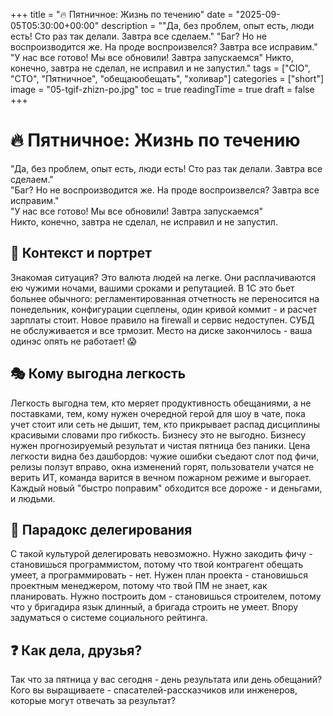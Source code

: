 +++
title = "🔥 Пятничное: Жизнь по течению"
date = "2025-09-05T05:30:00+00:00"
description = "\"Да, без проблем, опыт есть, люди есть! Сто раз так делали. Завтра все сделаем.\" \"Баг? Но не воспроизводится же. На проде воспроизвелся? Завтра все исправим.\" \"У нас все готово! Мы все обновили! Завтра запускаемся\" Никто, конечно, завтра не сделал, не исправил и не запустил."
tags = ["CIO", "CTO", "Пятничное", "обещаюобещать", "холивар"]
categories = ["short"]
image = "05-tgif-zhizn-po.jpg"
toc = true
readingTime = true
draft = false
+++

# 🔥 Пятничное: Жизнь по течению  
"Да, без проблем, опыт есть, люди есть! Сто раз так делали. Завтра все сделаем."  
"Баг? Но не воспроизводится же. На проде воспроизвелся? Завтра все исправим."  
"У нас все готово! Мы все обновили! Завтра запускаемся"  
Никто, конечно, завтра не сделал, не исправил и не запустил.  
  
## 🎯 Контекст и портрет  
Знакомая ситуация? Это валюта людей на легке. Они расплачиваются ею чужими ночами, вашими сроками и репутацией. В 1С это бьет больнее обычного: регламентированная отчетность не переносится на понедельник, конфигурации сцеплены, один кривой коммит - и расчет зарплаты стоит.  Новое правило на firewall и сервис недоступен. СУБД не обслуживается и все трмозит. Место на диске закончилось - ваша одинэс опять не работает! 😱  
  
## 🎭 Кому выгодна легкость  
Легкость выгодна тем, кто меряет продуктивность обещаниями, а не поставками, тем, кому нужен очередной герой для шоу в чате, пока учет стоит или сеть не дышит, тем, кто прикрывает распад дисциплины красивыми словами про гибкость. Бизнесу это не выгодно. Бизнесу нужен прогнозируемый результат и чистая пятница без паники. Цена легкости видна без дашбордов: чужие ошибки съедают слот под фичи, релизы ползут вправо, окна изменений горят, пользователи учатся не верить ИТ, команда варится в вечном пожарном режиме и выгорает. Каждый новый "быстро поправим" обходится все дороже - и деньгами, и людьми.  
  
## 🧷 Парадокс делегирования  
С такой культурой делегировать невозможно. Нужно закодить фичу - становишься программистом, потому что твой контрагент обещать умеет, а программировать - нет. Нужен план проекта - становишься проектным менеджером, потому что твой ПМ не знает, как планировать. Нужно построить дом - становишься строителем, потому что у бригадира язык длинный, а бригада строить не умеет. Впору задуматься о системе социального рейтинга.  
  
## ❓ Как дела, друзья?  
Так что за пятница у вас сегодня - день результата или день обещаний? Кого вы выращиваете - спасателей-рассказчиков или инженеров, которые могут отвечать за результат?  

